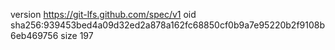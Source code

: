 version https://git-lfs.github.com/spec/v1
oid sha256:939453bed4a09d32ed2a878a162fc68850cf0b9a7e95220b2f9108b6eb469756
size 197
